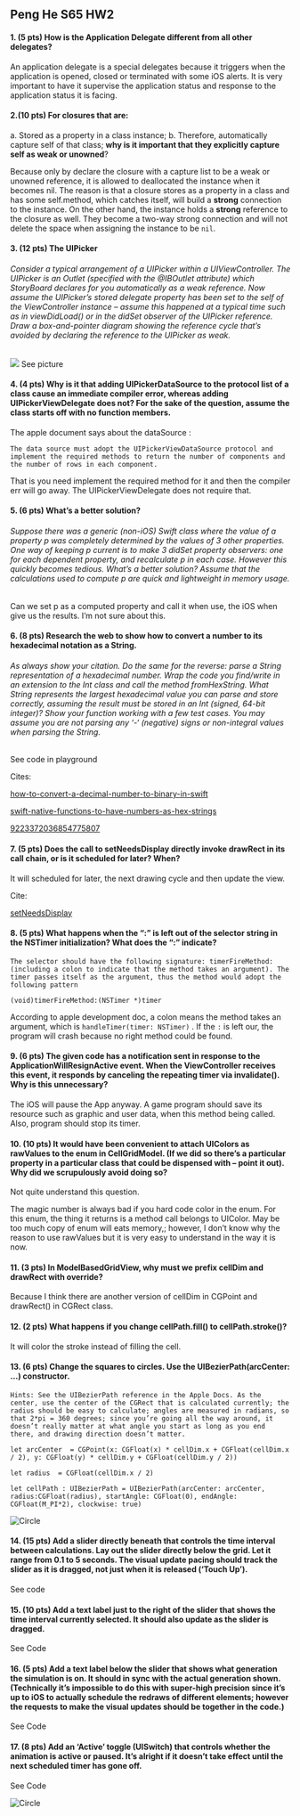 ## Peng He S65 HW2

#### 1. (5 pts) How is the Application Delegate different from all other delegates?

An application delegate is a special delegates because it triggers when the application is opened, closed or terminated with some iOS alerts. It is very important to have it supervise the application status and response to the application status it is facing.

#### 2.(10 pts) For closures that are:
a. Stored as a property in a class instance;
b. Therefore, automatically capture self of that class;
**why is it important that they explicitly capture self as weak or unowned**?

Because only by declare the closure with a capture list to be a weak or unowned reference, it is allowed to deallocated the instance when it becomes nil. The reason is that a closure stores as a property in a class and has some self.method, which catches itself, will build a **strong** connection to the instance. On the other hand, the instance holds a **strong** reference to the closure as well. They become a two-way strong connection and will not delete the space when assigning the instance to be `nil`.

#### 3.  (12 pts) The UIPicker
###### Consider a typical arrangement of a UIPicker within a UIViewController. The UIPicker is an Outlet (specified with the @IBOutlet attribute) which StoryBoard declares for you automatically as a weak reference. Now assume the UIPicker’s stored delegate property has been set to the self of the ViewController instance – assume this happened at a typical time such as in viewDidLoad() or in the didSet observer of the UIPicker reference. Draw a box-and-pointer diagram showing the reference cycle that’s avoided by declaring the reference to the UIPicker as weak.

![](./picker.png)
See picture 

#### 4. (4 pts) Why is it that adding UIPickerDataSource to the protocol list of a class cause an immediate compiler error, whereas adding UIPickerViewDelegate does not? For the sake of the question, assume the class starts off with no function members.

The apple document says about the dataSource :

	The data source must adopt the UIPickerViewDataSource protocol and implement the required methods to return the number of components and the number of rows in each component.

That is you need implement the required method for it and then the compiler err will go away. The UIPickerViewDelegate does not require that.

#### 5. (6 pts) What’s a better solution?
###### Suppose there was a generic (non-iOS) Swift class where the value of a property p was completely determined by the values of 3 other properties. One way of keeping p current is to make 3 didSet property observers: one for each dependent property, and recalculate p in each case. However this quickly becomes tedious. What’s a better solution? Assume that the calculations used to compute p are quick and lightweight in memory usage.

Can we set p as a computed property and call it when use, the iOS when give us the results. I’m not sure about this.


#### 6. (8 pts) Research the web to show how to convert a number to its hexadecimal notation as a String. 
###### As always show your citation. Do the same for the reverse: parse a String representation of a hexadecimal number. Wrap the code you find/write in an extension to the Int class and call the method fromHexString. What String represents the largest hexadecimal value you can parse and store correctly, assuming the result must be stored in an Int (signed, 64-bit integer)? Show your function working with a few test cases. You may assume you are not parsing any ‘-‘ (negative) signs or non-integral values when parsing the String.

See code in playground

Cites:

[how-to-convert-a-decimal-number-to-binary-in-swift](http://stackoverflow.com/questions/26181221/how-to-convert-a-decimal-number-to-binary-in-swift)

[swift-native-functions-to-have-numbers-as-hex-strings](http://stackoverflow.com/questions/27189338/swift-native-functions-to-have-numbers-as-hex-strings)

[9223372036854775807](https://en.wikipedia.org/wiki/9223372036854775807)

#### 7. (5 pts) Does the call to setNeedsDisplay directly invoke drawRect in its call chain, or is it scheduled for later? When?
It will scheduled for later, the next drawing cycle and then update the view. 

Cite: 

[setNeedsDisplay](https://developer.apple.com/library/prerelease/ios/documentation/UIKit/Reference/UIView_Class/#//apple_ref/occ/instm/UIView/setNeedsDisplay)

#### 8. (5 pts) What happens when the “:” is left out of the selector string in the NSTimer initialization? What does the “:” indicate?
	
	The selector should have the following signature: timerFireMethod: (including a colon to indicate that the method takes an argument). The timer passes itself as the argument, thus the method would adopt the following pattern
	
```
(void)timerFireMethod:(NSTimer *)timer
```

According to apple development doc, a colon means the method takes an argument, which is `handleTimer(timer: NSTimer)` .
If the `:` is left our, the program will crash because no right method could be found. 


#### 9. (6 pts) The given code has a notification sent in response to the ApplicationWillResignActive event. When the ViewController receives this event, it responds by canceling the repeating timer via invalidate(). Why is this unnecessary?

The iOS will pause the App anyway. A game program should save its resource such as graphic and user data, when this method being called. Also, program should stop its timer. 

#### 10. (10 pts) It would have been convenient to attach UIColors as rawValues to the enum in CellGridModel. (If we did so there’s a particular property in a particular class that could be dispensed with – point it out). Why did we scrupulously avoid doing so?

Not quite understand this question. 

The magic number is always bad if you hard code color in the enum. For this enum, the thing it returns is a method call belongs to UIColor. May be too much copy of enum will eats memory,; however, I don’t know why the reason to use rawValues but it is very easy to understand in the way it is now.

#### 11. (3 pts) In ModelBasedGridView, why must we prefix cellDim and drawRect with override?

Because I think there are another version of cellDim in CGPoint and drawRect() in CGRect class.

#### 12. (2 pts) What happens if you change cellPath.fill() to cellPath.stroke()?

It will color the stroke instead of filling the cell.

#### 13. (6 pts) Change the squares to circles. Use the UIBezierPath(arcCenter: …) constructor. 

	Hints: See the UIBezierPath reference in the Apple Docs. As the center, use the center of the CGRect that is calculated currently; the radius should be easy to calculate; angles are measured in radians, so that 2*pi = 360 degrees; since you’re going all the way around, it doesn’t really matter at what angle you start as long as you end there, and drawing direction doesn’t matter.

```
let arcCenter  = CGPoint(x: CGFloat(x) * cellDim.x + CGFloat(cellDim.x / 2), y: CGFloat(y) * cellDim.y + CGFloat(cellDim.y / 2))

let radius  = CGFloat(cellDim.x / 2)

let cellPath : UIBezierPath = UIBezierPath(arcCenter: arcCenter, radius:CGFloat(radius), startAngle: CGFloat(0), endAngle: CGFloat(M_PI*2), clockwise: true)
```
![Circle](./circle.png)
#### 14. (15 pts) Add a slider directly beneath that controls the time interval between calculations. Lay out the slider directly below the grid. Let it range from 0.1 to 5 seconds. The visual update pacing should track the slider as it is dragged, not just when it is released (‘Touch Up’).

See code

#### 15. (10 pts) Add a text label just to the right of the slider that shows the time interval currently selected. It should also update as the slider is dragged.

See Code

#### 16. (5 pts) Add a text label below the slider that shows what generation the simulation is on. It should in sync with the actual generation shown. (Technically it’s impossible to do this with super-high precision since it’s up to iOS to actually schedule the redraws of different elements; however the requests to make the visual updates should be together in the code.)

See Code

#### 17. (8 pts) Add an ‘Active’ toggle (UISwitch) that controls whether the animation is active or paused. It’s alright if it doesn’t take effect until the next scheduled timer has gone off.

See Code

![Circle](./interval_switch.png)